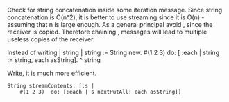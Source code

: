 Check for string concatenation inside some iteration message. Since string concatenation is O(n^2), it is better to use streaming since it is O(n) - assuming that n is large enough. As a general principal avoid , since the receiver is copied. Therefore chaining , messages will lead to multiple useless copies of the receiver. 

Instead of writing
	| string | 
	string := String new.
	#(1 2 3) do: [ :each |
		string := string, each asString].
	^ string

Write, it is much more efficient.

	String streamContents: [:s | 
		#(1 2 3)  do: [:each | s nextPutAll: each asString]]
